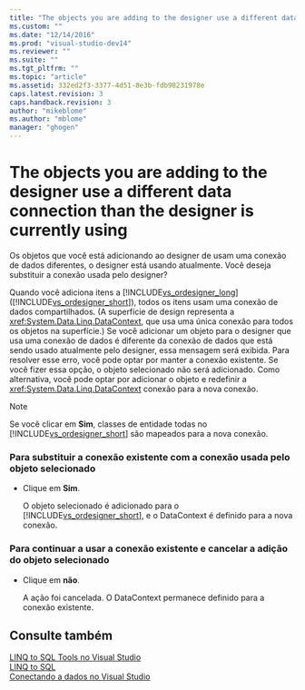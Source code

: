 ```yaml
---
title: "The objects you are adding to the designer use a different data connection than the designer is currently using | Microsoft Docs"
ms.custom: ""
ms.date: "12/14/2016"
ms.prod: "visual-studio-dev14"
ms.reviewer: ""
ms.suite: ""
ms.tgt_pltfrm: ""
ms.topic: "article"
ms.assetid: 332ed2f3-3377-4d51-8e3b-fdb98231978e
caps.latest.revision: 3
caps.handback.revision: 3
author: "mikeblome"
ms.author: "mblome"
manager: "ghogen"
---
```

# The objects you are adding to the designer use a different data connection than the designer is currently using
Os objetos que você está adicionando ao designer de usam uma conexão de dados diferentes, o designer está usando atualmente. Você deseja substituir a conexão usada pelo designer?  
  
 Quando você adiciona itens a [!INCLUDE[vs_ordesigner_long](../data-tools/includes/vs_ordesigner_long_md.md)] \([!INCLUDE[vs_ordesigner_short](../data-tools/includes/vs_ordesigner_short_md.md)]\), todos os itens usam uma conexão de dados compartilhados. \(A superfície de design representa a <xref:System.Data.Linq.DataContext>, que usa uma única conexão para todos os objetos na superfície.\) Se você adicionar um objeto para o designer que usa uma conexão de dados é diferente da conexão de dados que está sendo usado atualmente pelo designer, essa mensagem será exibida. Para resolver esse erro, você pode optar por manter a conexão existente. Se você fizer essa opção, o objeto selecionado não será adicionado. Como alternativa, você pode optar por adicionar o objeto e redefinir a <xref:System.Data.Linq.DataContext> conexão para a nova conexão.  
  
> [!NOTE]
>  Se você clicar em **Sim**, classes de entidade todas no [!INCLUDE[vs_ordesigner_short](../data-tools/includes/vs_ordesigner_short_md.md)] são mapeados para a nova conexão.  
  
### Para substituir a conexão existente com a conexão usada pelo objeto selecionado  
  
-   Clique em **Sim**.  
  
     O objeto selecionado é adicionado para o [!INCLUDE[vs_ordesigner_short](../data-tools/includes/vs_ordesigner_short_md.md)], e o DataContext é definido para a nova conexão.  
  
### Para continuar a usar a conexão existente e cancelar a adição do objeto selecionado  
  
-   Clique em **não**.  
  
     A ação foi cancelada. O DataContext permanece definido para a conexão existente.  
  
## Consulte também  
 [LINQ to SQL Tools no Visual Studio](../data-tools/linq-to-sql-tools-in-visual-studio2.md)   
 [LINQ to SQL](../Topic/LINQ%20to%20SQL.md)   
 [Conectando a dados no Visual Studio](../data-tools/connecting-to-data-in-visual-studio.md)